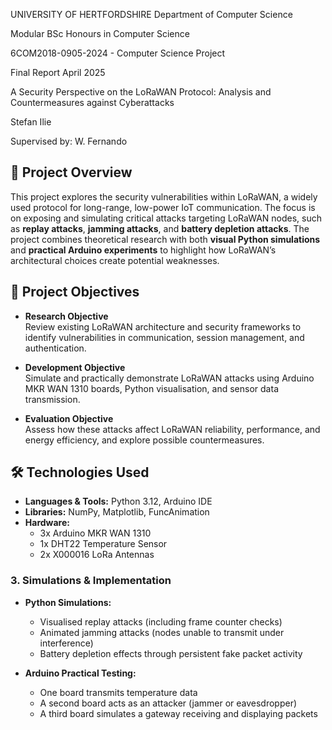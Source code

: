 UNIVERSITY OF HERTFORDSHIRE
Department of Computer Science



Modular BSc Honours in Computer Science



6COM2018-0905-2024 - Computer Science Project



Final Report
April 2025



A Security Perspective on the LoRaWAN Protocol: 
Analysis and Countermeasures against Cyberattacks

Stefan Ilie




Supervised by: W. Fernando


## 🧠 Project Overview

This project explores the security vulnerabilities within LoRaWAN, a widely used protocol for long-range, low-power IoT communication. The focus is on exposing and simulating critical attacks targeting LoRaWAN nodes, such as **replay attacks**, **jamming attacks**, and **battery depletion attacks**. The project combines theoretical research with both **visual Python simulations** and **practical Arduino experiments** to highlight how LoRaWAN’s architectural choices create potential weaknesses.


## 🎯 Project Objectives

- **Research Objective**  
  Review existing LoRaWAN architecture and security frameworks to identify vulnerabilities in communication, session management, and authentication.

- **Development Objective**  
  Simulate and practically demonstrate LoRaWAN attacks using Arduino MKR WAN 1310 boards, Python visualisation, and sensor data transmission.

- **Evaluation Objective**  
  Assess how these attacks affect LoRaWAN reliability, performance, and energy efficiency, and explore possible countermeasures.


## 🛠️ Technologies Used

- **Languages & Tools:** Python 3.12, Arduino IDE  
- **Libraries:** NumPy, Matplotlib, FuncAnimation  
- **Hardware:**  
  - 3x Arduino MKR WAN 1310  
  - 1x DHT22 Temperature Sensor  
  - 2x X000016 LoRa Antennas



### 3. **Simulations & Implementation**  
- **Python Simulations:**  
  - Visualised replay attacks (including frame counter checks)  
  - Animated jamming attacks (nodes unable to transmit under interference)  
  - Battery depletion effects through persistent fake packet activity

- **Arduino Practical Testing:**  
  - One board transmits temperature data  
  - A second board acts as an attacker (jammer or eavesdropper)  
  - A third board simulates a gateway receiving and displaying packets

